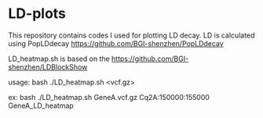 # LD-plots

This repository contains codes I used for plotting LD decay. LD is calculated using PopLDdecay https://github.com/BGI-shenzhen/PopLDdecay 

LD_heatmap.sh is based on the https://github.com/BGI-shenzhen/LDBlockShow

usage:  bash ./LD_heatmap.sh <vcf.gz> <region> <outfile>
  
  ex: bash ./LD_heatmap.sh GeneA.vcf.gz Cq2A:150000:155000 GeneA_LD_heatmap
